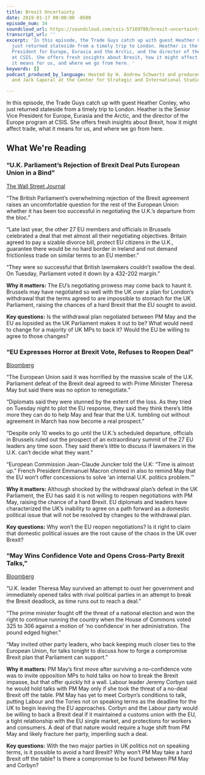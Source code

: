 ```yaml
---
title: Brexit Uncertainty
date: 2019-01-17 00:00:00 -0500
episode_num: 34
soundcloud_url: https://soundcloud.com/csis-57169780/brexit-uncertainty
transcript_url: ''
excerpt: 'In this episode, the Trade Guys catch up with guest Heather Conley, who
  just returned stateside from a timely trip to London. Heather is the Senior Vice
  President for Europe, Eurasia and the Arctic, and the director of the Europe program
  at CSIS. She offers fresh insights about Brexit, how it might affect trade, what
  it means for us, and where we go from here. '
keywords: []
podcast_produced_by_language: Hosted by H. Andrew Schwartz and produced by Yumi Araki
  and Jack Caporal at the Center for Strategic and International Studies in Washington.

---
```

In this episode, the Trade Guys catch up with guest Heather Conley, who just returned stateside from a timely trip to London. Heather is the Senior Vice President for Europe, Eurasia and the Arctic, and the director of the Europe program at CSIS. She offers fresh insights about Brexit, how it might affect trade, what it means for us, and where we go from here.

## What We're Reading

### “U.K. Parliament’s Rejection of Brexit Deal Puts European Union in a Bind”

[The Wall Street Journal](https://www.wsj.com/articles/u-k-parliaments-rejection-of-brexit-deal-puts-european-union-in-a-bind-11547634600?mod=article_inline)

“The British Parliament’s overwhelming rejection of the Brexit agreement raises an uncomfortable question for the rest of the European Union: whether it has been too successful in negotiating the U.K.’s departure from the bloc.”

“Late last year, the other 27 EU members and officials in Brussels celebrated a deal that met almost all their negotiating objectives. Britain agreed to pay a sizable divorce bill, protect EU citizens in the U.K., guarantee there would be no hard border in Ireland and not demand frictionless trade on similar terms to an EU member.”

“They were so successful that British lawmakers couldn’t swallow the deal. On Tuesday, Parliament voted it down by a 432-202 margin.”

**Why it matters:** The EU’s negotiating prowess may come back to haunt it. Brussels may have negotiated so well with the UK over a plan for London’s withdrawal that the terms agreed to are impossible to stomach for the UK Parliament, raising the chances of a hard Brexit that the EU sought to avoid.

**Key questions:** Is the withdrawal plan negotiated between PM May and the EU as lopsided as the UK Parliament makes it out to be? What would need to change for a majority of UK MPs to back it? Would the EU be willing to agree to those changes?

### “EU Expresses Horror at Brexit Vote, Refuses to Reopen Deal”

[Bloomberg](https://www.bloomberg.com/news/articles/2019-01-15/eu-expresses-horror-at-brexit-vote-but-refuses-to-reopen-deal)

“The European Union said it was horrified by the massive scale of the U.K. Parliament defeat of the Brexit deal agreed to with Prime Minister Theresa May but said there was no option to renegotiate.”

“Diplomats said they were stunned by the extent of the loss. As they tried on Tuesday night to plot the EU response, they said they think there’s little more they can do to help May and fear that the U.K. tumbling out without agreement in March has now become a real prospect.”

“Despite only 10 weeks to go until the U.K.’s scheduled departure, officials in Brussels ruled out the prospect of an extraordinary summit of the 27 EU leaders any time soon. They said there’s little to discuss if lawmakers in the U.K. can’t decide what they want.”

“European Commission Jean-Claude Juncker told the U.K: “Time is almost up.” French President Emmanuel Macron chimed in also to remind May that the EU won’t offer concessions to solve ‘an internal U.K. politics problem.’”

**Why it matters:** Although shocked by the withdrawal plan’s defeat in the UK Parliament, the EU has said it is not willing to reopen negotiations with PM May, raising the chance of a hard Brexit. EU diplomats and leaders have characterized the UK’s inability to agree on a path forward as a domestic political issue that will not be resolved by changes to the withdrawal plan.

**Key questions:** Why won’t the EU reopen negotiations? Is it right to claim that domestic political issues are the root cause of the chaos in the UK over Brexit?

### “May Wins Confidence Vote and Opens Cross-Party Brexit Talks,”

[Bloomberg](https://www.bloomberg.com/news/articles/2019-01-16/u-k-s-may-wins-confidence-vote-but-brexit-is-still-in-crisis)

“U.K. leader Theresa May survived an attempt to oust her government and immediately opened talks with rival political parties in an attempt to break the Brexit deadlock, as time runs out to reach a deal.”

“The prime minister fought off the threat of a national election and won the right to continue running the country when the House of Commons voted 325 to 306 against a motion of ‘no confidence’ in her administration. The pound edged higher.”

“May invited other party leaders, who back keeping much closer ties to the European Union, for talks tonight to discuss how to forge a compromise Brexit plan that Parliament can support.”

**Why it matters:** PM May’s first move after surviving a no-confidence vote was to invite opposition MPs to hold talks on how to break the Brexit impasse, but that offer quickly hit a wall. Labour leader Jeremy Corbyn said he would hold talks with PM May only if she took the threat of a no-deal Brexit off the table. PM May has yet to meet Corbyn’s conditions to talk, putting Labour and the Tories not on speaking terms as the deadline for the UK to begin leaving the EU approaches. Corbyn and the Labour party would be willing to back a Brexit deal if it maintained a customs union with the EU, a tight relationship with the EU single market, and protections for workers and consumers. A deal of that nature would require a huge shift from PM May and likely fracture her party, imperiling such a deal. 

**Key questions:** With the two major parties in UK politics not on speaking terms, is it possible to avoid a hard Brexit? Why won’t PM May take a hard Brexit off the table? Is there a compromise to be found between PM May and Corbyn?